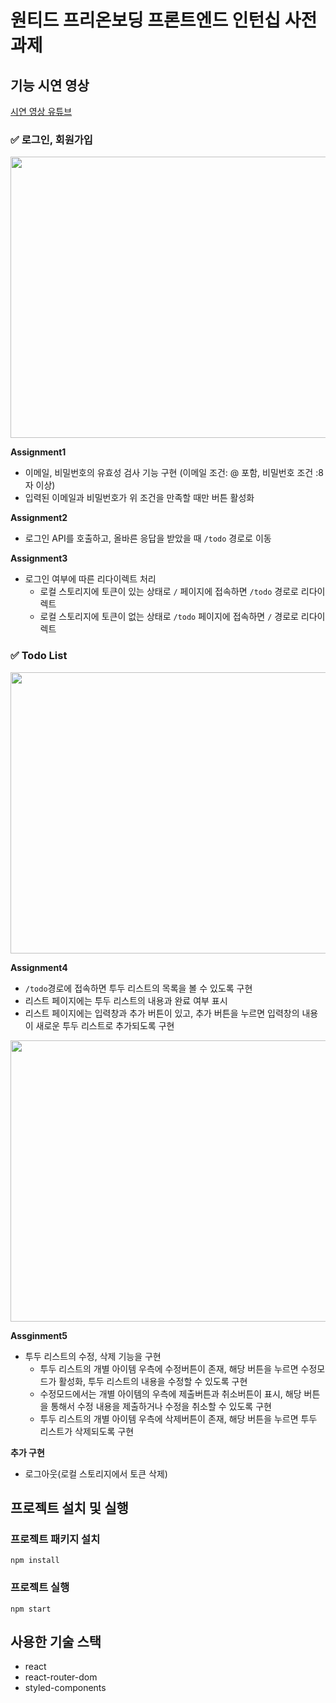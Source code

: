 # 원티드 프리온보딩 프론트엔드 인턴십 사전과제

## 기능 시연 영상

[시연 영상 유튜브](https://youtu.be/nD7fvlHOb5k)

### ✅ 로그인, 회원가입

<img src="https://user-images.githubusercontent.com/101863209/207669733-1fbbab83-c3ea-48ac-b2a7-e287edb5d9d0.gif" width="700" height="450"/>

**Assignment1**

- 이메일, 비밀번호의 유효성 검사 기능 구현 (이메일 조건: @ 포함, 비밀번호 조건 :8자 이상)
- 입력된 이메일과 비밀번호가 위 조건을 만족할 때만 버튼 활성화

**Assignment2**

- 로그인 API를 호출하고, 올바른 응답을 받았을 때 `/todo` 경로로 이동

**Assignment3**

- 로그인 여부에 따른 리다이렉트 처리
  - 로컬 스토리지에 토큰이 있는 상태로 `/` 페이지에 접속하면 `/todo` 경로로 리다이렉트
  - 로컬 스토리지에 토큰이 없는 상태로 `/todo` 페이지에 접속하면 `/` 경로로 리다이렉트

### ✅ Todo List

<img src="https://user-images.githubusercontent.com/101863209/207669985-1d7e6d8e-321f-4d1f-a62e-6dfcf93cdd9f.gif" width="700" height="450"/>

**Assignment4**

- `/todo`경로에 접속하면 투두 리스트의 목록을 볼 수 있도록 구현
- 리스트 페이지에는 투두 리스트의 내용과 완료 여부 표시
- 리스트 페이지에는 입력창과 추가 버튼이 있고, 추가 버튼을 누르면 입력창의 내용이 새로운 투두 리스트로 추가되도록 구현

<img src="https://user-images.githubusercontent.com/101863209/207670260-f7f808ce-9efd-4c38-8131-9b40e8f535ae.gif" width="700" height="450"/>

**Assginment5**

- 투두 리스트의 수정, 삭제 기능을 구현
  - 투두 리스트의 개별 아이템 우측에 수정버튼이 존재, 해당 버튼을 누르면 수정모드가 활성화, 투두 리스트의 내용을 수정할 수 있도록 구현
  - 수정모드에서는 개별 아이템의 우측에 제출버튼과 취소버튼이 표시, 해당 버튼을 통해서 수정 내용을 제출하거나 수정을 취소할 수 있도록 구현
  - 투두 리스트의 개별 아이템 우측에 삭제버튼이 존재, 해당 버튼을 누르면 투두 리스트가 삭제되도록 구현

**추가 구현**

- 로그아웃(로컬 스토리지에서 토큰 삭제)

## 프로젝트 설치 및 실행

### 프로젝트 패키지 설치

```
npm install
```

### 프로젝트 실행

```
npm start
```

## 사용한 기술 스택

- react
- react-router-dom
- styled-components

